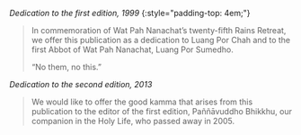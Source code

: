 
*Dedication to the first edition, 1999*
{:style="padding-top: 4em;"}

> In commemoration of Wat Pah Nanachat’s twenty-fifth Rains Retreat, we
> offer this publication as a dedication to Luang Por Chah and to the
> first Abbot of Wat Pah Nanachat, Luang Por Sumedho.
>
> “No them, no this.”

*Dedication to the second edition, 2013*

> We would like to offer the good kamma that arises from this
> publication to the editor of the first edition, Paññāvuddho Bhikkhu,
> our companion in the Holy Life, who passed away in 2005.

